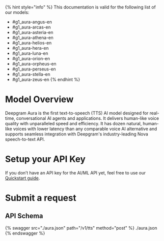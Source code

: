 [#references:start]: <> ({ "template": "openapi" })
{% hint style="info" %}
This documentation is valid for the following list of our models:
* #g1_aura-angus-en
* #g1_aura-arcas-en
* #g1_aura-asteria-en
* #g1_aura-athena-en
* #g1_aura-helios-en
* #g1_aura-hera-en
* #g1_aura-luna-en
* #g1_aura-orion-en
* #g1_aura-orpheus-en
* #g1_aura-perseus-en
* #g1_aura-stella-en
* #g1_aura-zeus-en
{% endhint %}

# Model Overview
Deepgram Aura is the first text-to-speech (TTS) AI model designed for real-time, conversational AI agents and applications. It delivers human-like voice quality with unparalleled speed and efficiency. It has dozen natural, human-like voices with lower latency than any comparable voice AI alternative and supports seamless integration with Deepgram&#x27;s industry-leading Nova speech-to-text API.

# Setup your API Key
If you don’t have an API key for the AI/ML API yet, feel free to use our [Quickstart guide](https://docs.aimlapi.com/quickstart/setting-up).

# Submit a request
## API Schema
{% swagger src="./aura.json" path="/v1/tts" method="post" %}
./aura.json
{% endswagger %}


[#references:end]: <> ({})